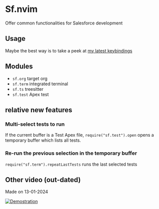 # Sf.nvim

Offer common functionalities for Salesforce development

## Usage

Maybe the best way is to take a peek at [my latest
keybindings](https://github.com/xixiaofinland/dotfiles/blob/main/.config/nvim/after/ftplugin/apex.lua)

## Modules

- `sf.org` target org
- `sf.term` integrated terminal
- `sf.ts` treesitter
- `sf.test` Apex test

## relative new features

### Multi-select tests to run
If the current buffer is a Test Apex file, `require("sf.test").open` opens a temporary buffer which lists all tests.

### Re-run the previous selection in the temporary buffer
`require("sf.term").repeatLastTests` runs the last selected tests


## Other video (out-dated)

Made on 13-01-2024

[![Demostration](https://img.youtube.com/vi/qrJmjJFPALY/0.jpg)](https://youtu.be/qrJmjJFPALY?si=QRq_fNxXfP2ThcBy&t=846)
